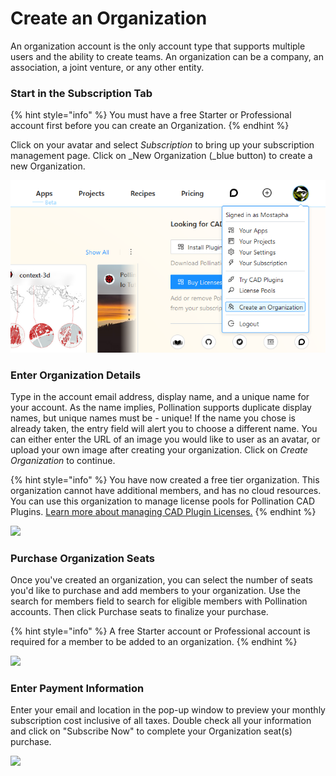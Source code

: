 # Create an Organization

An organization account is the only account type that supports multiple users and the ability to create teams. An organization can be a company, an association, a joint venture, or any other entity.

### Start in the Subscription Tab

{% hint style="info" %}
You must have a free Starter or Professional account first before you can create an Organization.&#x20;
{% endhint %}

Click on your avatar and select _Subscription_ to bring up your subscription management page. Click on _New Organization (_blue button) to create a new Organization.&#x20;

![](<../.gitbook/assets/image (151) (1) (1).png>)

### Enter Organization Details

Type in the account email address, display name, and a unique name for your account. As the name implies, Pollination supports duplicate display names, but unique names must be - unique! If the name you chose is already taken, the entry field will alert you to choose a different name. You can either enter the URL of an image you would like to user as an avatar, or upload your own image after creating your organization. Click on _Create Organization_ to continue.

{% hint style="info" %}
You have now created a free tier organization. This organization cannot have additional members, and has no cloud resources. You can use this organization to manage license pools for Pollination CAD Plugins. [Learn more about managing CAD Plugin Licenses.](https://docs.pollination.cloud/user-manual/get-started/manage-license-pool)&#x20;
{% endhint %}

![](<../.gitbook/assets/image (149) (1) (1).png>)

### Purchase Organization Seats

Once you've created an organization, you can select the number of seats you'd like to purchase and add members to your organization. Use the search for members field to search for eligible members with Pollination accounts. Then click Purchase seats to finalize your purchase.

{% hint style="info" %}
A free Starter account or Professional account is required for a member to be added to an organization. &#x20;
{% endhint %}

![](<../.gitbook/assets/image (152) (1).png>)

### Enter Payment Information

Enter your email and location in the pop-up window to preview your monthly subscription cost inclusive of all taxes. Double check all your information and click on "Subscribe Now" to complete your Organization seat(s) purchase.

![](<../.gitbook/assets/image (156) (1).png>)

&#x20;

